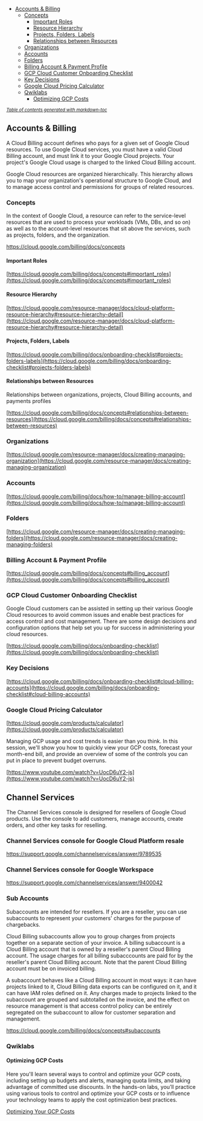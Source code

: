 
- [Accounts & Billing](#accounts---billing)
  * [Concepts](#concepts)
    + [Important Roles](#important-roles)
    + [Resource Hierarchy](#resource-hierarchy)
    + [Projects, Folders, Labels](#projects--folders--labels)
    + [Relationships between Resources](#relationships-between-resources)
  * [Organizations](#organizations)
  * [Accounts](#accounts)
  * [Folders](#folders)
  * [Billing Account & Payment Profile](#billing-account---payment-profile)
  * [GCP Cloud Customer Onboarding Checklist](#gcp-cloud-customer-onboarding-checklist)
  * [Key Decisions](#key-decisions)
  * [Google Cloud Pricing Calculator](#google-cloud-pricing-calculator)
  * [Qwiklabs](#qwiklabs)
    + [Optimizing GCP Costs](#optimizing-gcp-costs)

<small><i><a href='http://ecotrust-canada.github.io/markdown-toc/'>Table of contents generated with markdown-toc</a></i></small>


## Accounts & Billing

A Cloud Billing account defines who pays for a given set of Google Cloud resources. To use Google Cloud services, you must have a valid Cloud Billing account, and must link it to your Google Cloud projects. Your project's Google Cloud usage is charged to the linked Cloud Billing account.

Google Cloud resources are organized hierarchically. This hierarchy allows you to map your organization's operational structure to Google Cloud, and to manage access control and permissions for groups of related resources.

### Concepts

In the context of Google Cloud, a resource can refer to the service-level resources that are used to process your workloads (VMs, DBs, and so on) as well as to the account-level resources that sit above the services, such as projects, folders, and the organization.

https://cloud.google.com/billing/docs/concepts

#### Important Roles

[https://cloud.google.com/billing/docs/concepts#important_roles](https://cloud.google.com/billing/docs/concepts#important_roles)


#### Resource Hierarchy

[https://cloud.google.com/resource-manager/docs/cloud-platform-resource-hierarchy#resource-hierarchy-detail](https://cloud.google.com/resource-manager/docs/cloud-platform-resource-hierarchy#resource-hierarchy-detail)


#### Projects, Folders, Labels

[https://cloud.google.com/billing/docs/onboarding-checklist#projects-folders-labels](https://cloud.google.com/billing/docs/onboarding-checklist#projects-folders-labels)


#### Relationships between Resources

Relationships between organizations, projects, Cloud Billing accounts, and payments profiles

[https://cloud.google.com/billing/docs/concepts#relationships-between-resources](https://cloud.google.com/billing/docs/concepts#relationships-between-resources)


### Organizations

[https://cloud.google.com/resource-manager/docs/creating-managing-organization](https://cloud.google.com/resource-manager/docs/creating-managing-organization)


### Accounts

[https://cloud.google.com/billing/docs/how-to/manage-billing-account](https://cloud.google.com/billing/docs/how-to/manage-billing-account)


### Folders

[https://cloud.google.com/resource-manager/docs/creating-managing-folders](https://cloud.google.com/resource-manager/docs/creating-managing-folders)


### Billing Account & Payment Profile

[https://cloud.google.com/billing/docs/concepts#billing_account](https://cloud.google.com/billing/docs/concepts#billing_account)


### GCP Cloud Customer Onboarding Checklist

Google Cloud customers can be assisted in setting up their various Google Cloud resources to avoid common issues and enable best practices for access control and cost management. There are some design decisions and configuration options that help set you up for success in administering your cloud resources.

[https://cloud.google.com/billing/docs/onboarding-checklist](https://cloud.google.com/billing/docs/onboarding-checklist)


### Key Decisions

[https://cloud.google.com/billing/docs/onboarding-checklist#cloud-billing-accounts](https://cloud.google.com/billing/docs/onboarding-checklist#cloud-billing-accounts)


### Google Cloud Pricing Calculator

[https://cloud.google.com/products/calculator](https://cloud.google.com/products/calculator)

Managing GCP usage and cost trends is easier than you think. In this session, we'll show you how to quickly view your GCP costs, forecast your month-end bill, and provide an overview of some of the controls you can put in place to prevent budget overruns.

[https://www.youtube.com/watch?v=UocD6uY2-js](https://www.youtube.com/watch?v=UocD6uY2-js)

## Channel Services

The Channel Services console is designed for resellers of Google Cloud products. Use the console to add customers, manage accounts, create orders, and other key tasks for reselling. 

 

### Channel Services console for Google Cloud Platform resale

https://support.google.com/channelservices/answer/9789535

### Channel Services console for Google Workspace


https://support.google.com/channelservices/answer/9400042

### Sub Accounts

Subaccounts are intended for resellers. If you are a reseller, you can use subaccounts to represent your customers' charges for the purpose of chargebacks.

Cloud Billing subaccounts allow you to group charges from projects together on a separate section of your invoice. A billing subaccount is a Cloud Billing account that is owned by a reseller's parent Cloud Billing account. The usage charges for all billing subacccounts are paid for by the reseller's parent Cloud Billing account. Note that the parent Cloud Billing account must be on invoiced billing.

A subaccount behaves like a Cloud Billing account in most ways: it can have projects linked to it, Cloud Billing data exports can be configured on it, and it can have IAM roles defined on it. Any charges made to projects linked to the subaccount are grouped and subtotalled on the invoice, and the effect on resource management is that access control policy can be entirely segregated on the subaccount to allow for customer separation and management.

https://cloud.google.com/billing/docs/concepts#subaccounts


### Qwiklabs


#### Optimizing GCP Costs

Here you'll learn several ways to control and optimize your GCP costs, including setting up budgets and alerts, managing quota limits, and taking advantage of committed use discounts. In the hands-on labs, you’ll practice using various tools to control and optimize your GCP costs or to influence your technology teams to apply the cost optimization best practices.

[Optimizing Your GCP Costs](https://www.qwiklabs.com/quests/97?catalog_rank=%7B%22rank%22%3A4%2C%22num_filters%22%3A0%2C%22has_search%22%3Atrue%7D&search_id=7468028)

